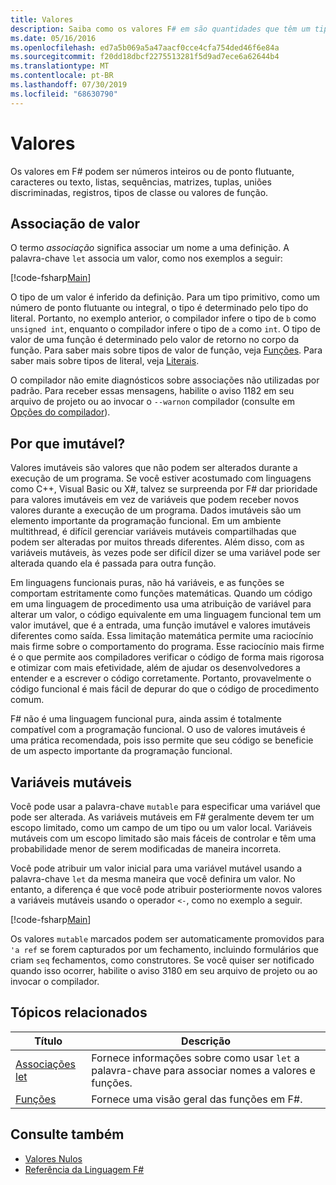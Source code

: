 ```yaml
---
title: Valores
description: Saiba como os valores F# em são quantidades que têm um tipo específico.
ms.date: 05/16/2016
ms.openlocfilehash: ed7a5b069a5a47aacf0cce4cfa754ded46f6e84a
ms.sourcegitcommit: f20dd18dbcf2275513281f5d9ad7ece6a62644b4
ms.translationtype: MT
ms.contentlocale: pt-BR
ms.lasthandoff: 07/30/2019
ms.locfileid: "68630790"
---
```

# <a name="values"></a>Valores

Os valores em F# podem ser números inteiros ou de ponto flutuante, caracteres ou texto, listas, sequências, matrizes, tuplas, uniões discriminadas, registros, tipos de classe ou valores de função.

## <a name="binding-a-value"></a>Associação de valor

O termo *associação* significa associar um nome a uma definição. A palavra-chave `let` associa um valor, como nos exemplos a seguir:

[!code-fsharp[Main](~/samples/snippets/fsharp/lang-ref-1/snippet601.fs)]

O tipo de um valor é inferido da definição. Para um tipo primitivo, como um número de ponto flutuante ou integral, o tipo é determinado pelo tipo do literal. Portanto, no exemplo anterior, o compilador infere o tipo de `b` como `unsigned int`, enquanto o compilador infere o tipo de `a` como `int`. O tipo de valor de uma função é determinado pelo valor de retorno no corpo da função. Para saber mais sobre tipos de valor de função, veja [Funções](../functions/index.md). Para saber mais sobre tipos de literal, veja [Literais](../literals.md).

O compilador não emite diagnósticos sobre associações não utilizadas por padrão. Para receber essas mensagens, habilite o aviso 1182 em seu arquivo de projeto ou ao invocar o `--warnon` compilador (consulte em [Opções do compilador](../compiler-options.md)).

## <a name="why-immutable"></a>Por que imutável?

Valores imutáveis são valores que não podem ser alterados durante a execução de um programa. Se você estiver acostumado com linguagens como C++, Visual Basic ou X#, talvez se surpreenda por F# dar prioridade para valores imutáveis em vez de variáveis que podem receber novos valores durante a execução de um programa. Dados imutáveis são um elemento importante da programação funcional. Em um ambiente multithread, é difícil gerenciar variáveis mutáveis compartilhadas que podem ser alteradas por muitos threads diferentes. Além disso, com as variáveis mutáveis, às vezes pode ser difícil dizer se uma variável pode ser alterada quando ela é passada para outra função.

Em linguagens funcionais puras, não há variáveis, e as funções se comportam estritamente como funções matemáticas. Quando um código em uma linguagem de procedimento usa uma atribuição de variável para alterar um valor, o código equivalente em uma linguagem funcional tem um valor imutável, que é a entrada, uma função imutável e valores imutáveis diferentes como saída. Essa limitação matemática permite uma raciocínio mais firme sobre o comportamento do programa. Esse raciocínio mais firme é o que permite aos compiladores verificar o código de forma mais rigorosa e otimizar com mais efetividade, além de ajudar os desenvolvedores a entender e a escrever o código corretamente. Portanto, provavelmente o código funcional é mais fácil de depurar do que o código de procedimento comum.

F# não é uma linguagem funcional pura, ainda assim é totalmente compatível com a programação funcional. O uso de valores imutáveis é uma prática recomendada, pois isso permite que seu código se beneficie de um aspecto importante da programação funcional.

## <a name="mutable-variables"></a>Variáveis mutáveis

Você pode usar a palavra-chave `mutable` para especificar uma variável que pode ser alterada. As variáveis mutáveis em F# geralmente devem ter um escopo limitado, como um campo de um tipo ou um valor local. Variáveis mutáveis com um escopo limitado são mais fáceis de controlar e têm uma probabilidade menor de serem modificadas de maneira incorreta.

Você pode atribuir um valor inicial para uma variável mutável usando a palavra-chave `let` da mesma maneira que você definira um valor. No entanto, a diferença é que você pode atribuir posteriormente novos valores a variáveis mutáveis usando o operador `<-`, como no exemplo a seguir.

[!code-fsharp[Main](~/samples/snippets/fsharp/lang-ref-1/snippet602.fs)]

Os valores `mutable` marcados podem ser automaticamente promovidos para `'a ref` se forem capturados por um fechamento, incluindo formulários que criam `seq` fechamentos, como construtores. Se você quiser ser notificado quando isso ocorrer, habilite o aviso 3180 em seu arquivo de projeto ou ao invocar o compilador.

## <a name="related-topics"></a>Tópicos relacionados

|Título|Descrição|
|-----|-----------|
|[Associações let](../functions/let-bindings.md)|Fornece informações sobre como usar `let` a palavra-chave para associar nomes a valores e funções.|
|[Funções](../functions/index.md)|Fornece uma visão geral das funções em F#.|

## <a name="see-also"></a>Consulte também

- [Valores Nulos](null-Values.md)
- [Referência da Linguagem F#](../index.md)
